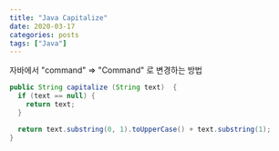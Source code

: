 ```yaml
---
title: "Java Capitalize"
date: 2020-03-17
categories: posts
tags: ["Java"]
---
```


자바에서 "command" => "Command" 로 변경하는 방법

```java
public String capitalize (String text)  {
  if (text == null) {
    return text;
  }

  return text.substring(0, 1).toUpperCase() + text.substring(1);
}
```
